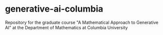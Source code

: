 # generative-ai-columbia
Repository for the graduate course "A Mathematical Approach to Generative AI" at the Department of Mathematics at Columbia University
